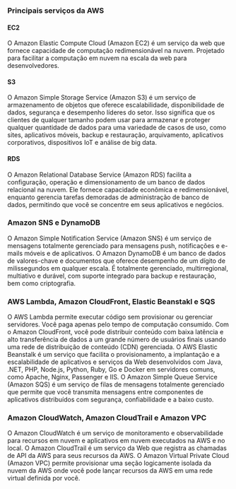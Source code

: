### Principais serviços da AWS

#### EC2 

O Amazon Elastic Compute Cloud (Amazon EC2) é um serviço da web que fornece capacidade de computação redimensionável na nuvem. Projetado para facilitar a computação em nuvem na escala da web para desenvolvedores.

#### S3

O Amazon Simple Storage Service (Amazon S3) é um serviço de armazenamento de objetos que oferece escalabilidade, disponibilidade de dados, segurança e desempenho líderes do setor. Isso significa que os clientes de qualquer tamanho podem usar para armazenar e proteger qualquer quantidade de dados para uma variedade de casos de uso, como sites, aplicativos móveis, backup e restauração, arquivamento, aplicativos corporativos, dispositivos IoT e análise de big data.

#### RDS

O Amazon Relational Database Service (Amazon RDS) facilita a configuração, operação e dimensionamento de um banco de dados relacional na nuvem. Ele fornece capacidade econômica e redimensionável, enquanto gerencia tarefas demoradas de administração de banco de dados, permitindo que você se concentre em seus aplicativos e negócios.


### Amazon SNS e DynamoDB

O Amazon Simple Notification Service (Amazon SNS) é um serviço de mensagens totalmente gerenciado para mensagens push, notificações e e-mails móveis e de aplicativos. O Amazon DynamoDB é um banco de dados de valores-chave e documentos que oferece desempenho de um dígito de milissegundos em qualquer escala. É totalmente gerenciado, multirregional, multiativo e durável, com suporte integrado para backup e restauração, bem como criptografia.

### AWS Lambda, Amazon CloudFront, Elastic Beanstakl e SQS

O AWS Lambda permite executar código sem provisionar ou gerenciar servidores. Você paga apenas pelo tempo de computação consumido. Com o Amazon CloudFront, você pode distribuir conteúdo com baixa latência e alto transferência de dados a um grande número de usuários finais usando uma rede de distribuição de conteúdo (CDN) gerenciada. O AWS Elastic Beanstalk é um serviço que facilita o provisionamento, a implantação e a escalabilidade de aplicativos e serviços da Web desenvolvidos com Java, .NET, PHP, Node.js, Python, Ruby, Go e Docker em servidores comuns, como Apache, Nginx, Passenger e IIS. O Amazon Simple Queue Service (Amazon SQS) é um serviço de filas de mensagens totalmente gerenciado que permite que você transmita mensagens entre componentes de aplicativos distribuídos com segurança, confiabilidade e a baixo custo.

### Amazon CloudWatch, Amazon CloudTrail e Amazon VPC

O Amazon CloudWatch é um serviço de monitoramento e observabilidade para recursos em nuvem e aplicativos em nuvem executados na AWS e no local. O Amazon CloudTrail é um serviço da Web que registra as chamadas de API da AWS para seus recursos da AWS. O Amazon Virtual Private Cloud (Amazon VPC) permite provisionar uma seção logicamente isolada da nuvem da AWS onde você pode lançar recursos da AWS em uma rede virtual definida por você.

